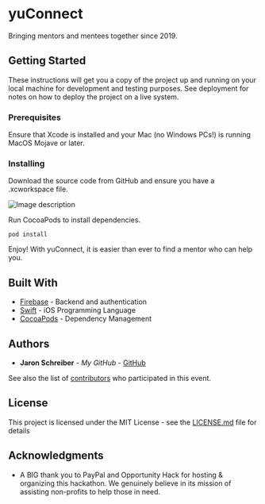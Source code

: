 # yuConnect

Bringing mentors and mentees together since 2019.

## Getting Started

These instructions will get you a copy of the project up and running on your local machine for development and testing purposes. See deployment for notes on how to deploy the project on a live system.

### Prerequisites

Ensure that Xcode is installed and your Mac (no Windows PCs!) is running MacOS Mojave or later.

### Installing

Download the source code from GitHub and ensure you have a .xcworkspace file.

![Image description](https://user-images.githubusercontent.com/22374768/68093526-57c45e00-fe4b-11e9-92f5-f666bd239c09.png)

Run CocoaPods to install dependencies.
```
pod install
```
Enjoy! With yuConnect, it is easier than ever to find a mentor who can help you.

## Built With

* [Firebase](http://firebase.google.com) - Backend and authentication
* [Swift](http://swift.org) - iOS Programming Language
* [CocoaPods](https://cocoapods.org) - Dependency Management

## Authors

* **Jaron Schreiber** - *My GitHub* - [GitHub](https://github.com/AppleTesla)

See also the list of [contributors](https://github.com/orgs/opportunity-hack-san-jose-2019/people) who participated in this event.

## License

This project is licensed under the MIT License - see the [LICENSE.md](LICENSE.md) file for details

## Acknowledgments

* A BIG thank you to PayPal and Opportunity Hack for hosting & organizing this hackathon. We genuinely believe in its mission of assisting non-profits to help those in need.
